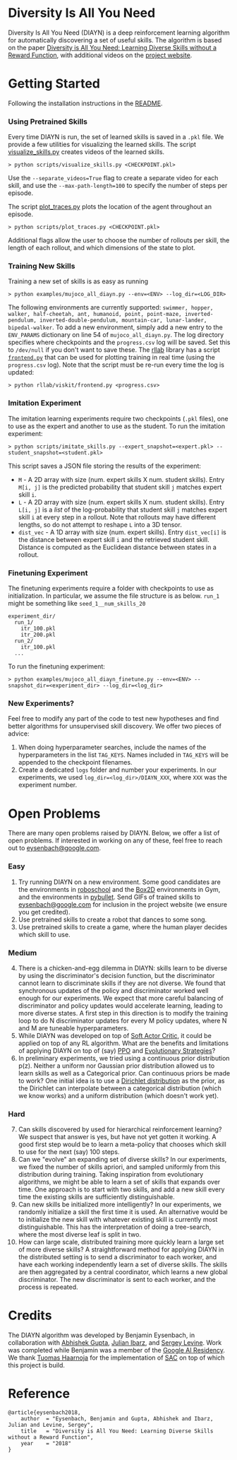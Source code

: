 # Diversity Is All You Need
Diversity Is All You Need (DIAYN) is a deep reinforcement learning algorithm for automatically discovering a set of useful skills. The algorithm is based on the paper [Diversity is All You Need: Learning Diverse Skills without a Reward Function](https://arxiv.org/pdf/1802.06070.pdf), with additional videos on the [project website](https://sites.google.com/view/diayn).

# Getting Started

Following the installation instructions in the [README](./README.md).

### Using Pretrained Skills

Every time DIAYN is run, the set of learned skills is saved in a `.pkl` file. We provide a few utilities for visualizing the learned skills.
The script [visualize_skills.py](./scripts/visualize_skills.py) creates videos of the learned skills.
```
> python scripts/visualize_skills.py <CHECKPOINT.pkl>
```
Use the `--separate_videos=True` flag to create a separate video for each skill, and use the `--max-path-length=100` to specify the number of steps per episode.

The script [plot_traces.py](./scripts/plot_traces.py) plots the location of the agent throughout an episode.
```
> python scripts/plot_traces.py <CHECKPOINT.pkl>
```
Additional flags allow the user to choose the number of rollouts per skill, the length of each rollout, and which dimensions of the state to plot.

### Training New Skills

Training a new set of skills is as easy as running
```
> python examples/mujoco_all_diayn.py --env=<ENV> --log_dir=<LOG_DIR>
```
The following environments are currently supported: `swimmer, hopper, walker, half-cheetah, ant, humanoid, point, point-maze, inverted-pendulum, inverted-double-pendulum, mountain-car, lunar-lander, bipedal-walker`. To add a new environment, simply add a new entry to the `ENV_PARAMS` dictionary on line 54 of `mujoco_all_diayn.py`.
The log directory specifies where checkpoints and the `progress.csv` log will be saved. Set this to `/dev/null` if you don't want to save these.
The [rllab](https://github.com/rll/rllab) library has a script [`frontend.py`](https://github.com/rll/rllab/blob/master/rllab/viskit/frontend.py) that can be used for plotting training in real time (using the `progress.csv` log). Note that the script must be re-run every time the log is updated:
```
> python rllab/viskit/frontend.py <progress.csv>
```

### Imitation Experiment

The imitation learning experiments require two checkpoints (`.pkl` files), one to use as the expert and another to use as the student. To run the imitation experiment:
```
> python scripts/imitate_skills.py --expert_snapshot=<expert.pkl> --student_snapshot=<student.pkl>
```
This script saves a JSON file storing the results of the experiment:
* `M` - A 2D array with size (num. expert skills X num. student skills). Entry `M[i, j]` is the predicted probability that student skill `j` matches expert skill `i`.
* `L` - A 2D array with size (num. expert skills X num. student skills). Entry `L[i, j]` is a *list* of the log-probability that student skill `j` matches expert skill `i` at every step in a rollout. Note that rollouts may have different lengths, so do not attempt to reshape `L` into a 3D tensor.
* `dist_vec` - A 1D array with size (num. expert skills). Entry `dist_vec[i]` is the distance between expert skill `i` and the retrieved student skill. Distance is computed as the Euclidean distance between states in a rollout.

### Finetuning Experiment

The finetuning experiments require a folder with checkpoints to use as initialization. In particular, we assume the file structure is as below. `run_1` might be something like `seed_1__num_skills_20`
```
experiment_dir/
  run_1/
    itr_100.pkl
    itr_200.pkl
  run_2/
    itr_100.pkl
  ...
```

To run the finetuning experiment:
```
> python examples/mujoco_all_diayn_finetune.py --env=<ENV> --snapshot_dir=<experiment_dir> --log_dir=<log_dir>
```

### New Experiments?
Feel free to modify any part of the code to test new hypotheses and find better algorithms for unsupervised skill discovery. We offer two pieces of advice:
1. When doing hyperparameter searches, include the names of the hyperparameters in the list `TAG_KEYS`. Names included in `TAG_KEYS` will be appended to the checkpoint filenames.
2. Create a dedicated `logs` folder and number your experiments. In our experiments, we used `log_dir=<log_dir>/DIAYN_XXX`, where `XXX` was the experiment number.

# Open Problems

There are many open problems raised by DIAYN. Below, we offer a list of open problems. If interested in working on any of these, feel free to reach out to <eysenbach@google.com>.

### Easy
1. Try running DIAYN on a new environment. Some good candidates are the environments in [roboschool](https://github.com/openai/roboschool) and the [Box2D](https://github.com/openai/gym/tree/master/gym/envs/box2d) environments in Gym, and the environments in [pybullet](https://github.com/bulletphysics/bullet3). Send GIFs of trained skills to <eysenbach@google.com> for inclusion in the project website (we ensure you get credited).
2. Use pretrained skills to create a robot that dances to some song.
3. Use pretrained skills to create a game, where the human player decides which skill to use.

  ### Medium
4. There is a chicken-and-egg dilemma in DIAYN: skills learn to be diverse by using the discriminator's decision function, but the discriminator cannot learn to discriminate skills if they are not diverse. We found that synchronous updates of the policy and discriminator worked well enough for our experiments. We expect that more careful balancing of discriminator and policy updates would accelerate learning, leading to more diverse states. A first step in this direction is to modify the training loop to do N discriminator updates for every M policy updates, where N and M are tuneable hyperparameters.
5. While DIAYN was developed on top of [Soft Actor Critic](https://arxiv.org/abs/1801.01290), it could be applied on top of any RL algorithm. What are the benefits and limitations of applying DIAYN on top of (say) [PPO](https://arxiv.org/abs/1707.06347) and [Evolutionary Strategies](https://arxiv.org/abs/1703.03864)?
6. In preliminary experiments, we tried using a continuous prior distribution p(z). Neither a uniform nor Gaussian prior distribution allowed us to learn skills as well as a Categorical prior. Can continuous priors be made to work? One initial idea is to use a [Dirichlet distribution](https://en.wikipedia.org/wiki/Dirichlet_distribution) as the prior, as the Dirichlet can interpolate between a categorical distribution (which we know works) and a uniform distribution (which doesn't work yet).

  ### Hard
7. Can skills discovered by used for hierarchical reinforcement learning? We suspect that answer is yes, but have not yet gotten it working. A good first step would be to learn a meta-policy that chooses which skill to use for the next (say) 100 steps.
8. Can we "evolve" an expanding set of diverse skills? In our experiments, we fixed the number of skills apriori, and sampled uniformly from this distribution during training. Taking inspiration from evolutionary algorithms, we might be able to learn a set of skills that expands over time. One approach is to start with two skills, and add a new skill every time the existing skills are sufficiently distinguishable.
9. Can new skills be initialized more intelligently? In our experiments, we randomly initialize a skill the first time it is used. An alternative would be to initialize the new skill with whatever existing skill is currently most distinguishable. This has the interpretation of doing a tree-search, where the most diverse leaf is split in two.
10. How can large scale, distributed training more quickly learn a large set of more diverse skills? A straightforward method for applying DIAYN in the distributed setting is to send a discriminator to each worker, and have each working independently learn a set of diverse skills. The skills are then aggregated by a central coordinator, which learns a new global discriminator. The new discriminator is sent to each worker, and the process is repeated.

# Credits
The DIAYN algorithm was developed by Benjamin Eysenbach, in collaboration with [Abhishek Gupta](https://people.eecs.berkeley.edu/~abhigupta/), [Julian Ibarz](https://research.google.com/pubs/JulianIbarz.html), and [Sergey Levine](https://people.eecs.berkeley.edu/~svlevine/). Work was completed while Benjamin was a member of the [Google AI Residency](https://research.google.com/teams/brain/residency/). We thank [Tuomas Haarnoja](https://people.eecs.berkeley.edu/~haarnoja/) for the implementation of [SAC](https://github.com/haarnoja/sac) on top of which this project is build.

# Reference
```
@article{eysenbach2018,
    author  = "Eysenbach, Benjamin and Gupta, Abhishek and Ibarz, Julian and Levine, Sergey",
    title   = "Diversity is All You Need: Learning Diverse Skills without a Reward Function",
    year    = "2018"
}
```
